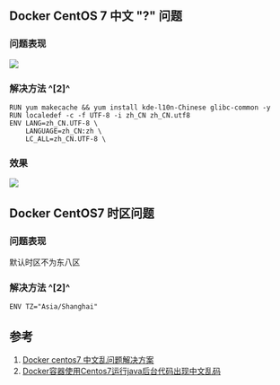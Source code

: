 ﻿## Docker CentOS 7 中文 "?" 问题

### 问题表现

![](https://picgo-notes.oss-cn-beijing.aliyuncs.com/img/docker_centos7_zhcn_20210311164253.png)



### 解决方法 ^[2]^

```shell
RUN yum makecache && yum install kde-l10n-Chinese glibc-common -y
RUN localedef -c -f UTF-8 -i zh_CN zh_CN.utf8
ENV LANG=zh_CN.UTF-8 \
    LANGUAGE=zh_CN:zh \
    LC_ALL=zh_CN.UTF-8 \
```



### 效果

![](https://picgo-notes.oss-cn-beijing.aliyuncs.com/img/docker_centos7_zhcn20210311165256.png)





## Docker CentOS7 时区问题

### 问题表现

默认时区不为东八区

### 解决方法 ^[2]^

```shell
ENV TZ="Asia/Shanghai"
```





## 参考

1. [Docker centos7 中文乱问题解决方案](https://blog.csdn.net/wo541075754/article/details/89787894)
2. [Docker容器使用Centos7运行java后台代码出现中文乱码](https://www.codenong.com/cs106789010/)
